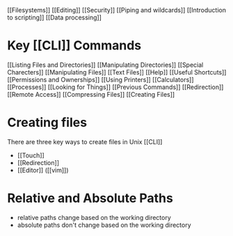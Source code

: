 [[Filesystems]]
[[Editing]]
[[Security]]
[[Piping and wildcards]]
[[Introduction to scripting]]
[[Data processing]]
# Key [[CLI]] Commands
[[Listing Files and Directories]]
[[Manipulating Directories]]
[[Special Charecters]]
[[Manipulating Files]]
[[Text Files]]
[[Help]]
[[Useful Shortcuts]]
[[Permissions and Ownerships]]
[[Using Printers]]
[[Calculators]]
[[Processes]]
[[Looking for Things]]
[[Previous Commands]]
[[Redirection]]
[[Remote Access]]
[[Compressing Files]]
[[Creating Files]]
# Creating files
There are three key ways to create files in Unix [[CLI]]
- [[Touch]]
- [[Redirection]]
- [[Editor]] ([[vim]])

# Relative and Absolute Paths
- relative paths change based on the working directory
- absolute paths don't change based on the working directory
